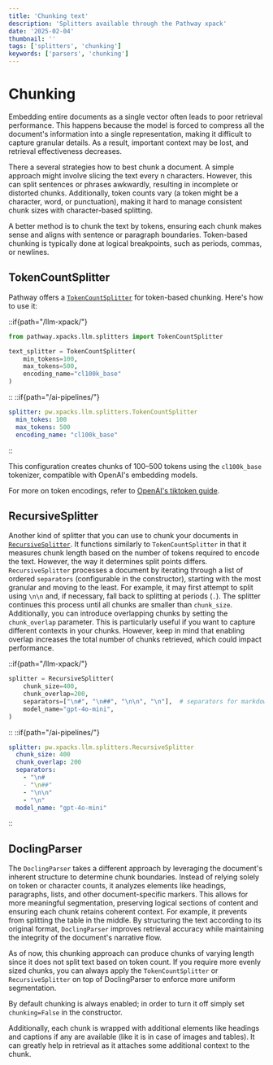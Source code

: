 ```yaml
---
title: 'Chunking text'
description: 'Splitters available through the Pathway xpack'
date: '2025-02-04'
thumbnail: ''
tags: ['splitters', 'chunking']
keywords: ['parsers', 'chunking']
---
```


# Chunking

Embedding entire documents as a single vector often leads to poor retrieval performance. This happens because the model is forced to compress all the document's information into a single representation, making it difficult to capture granular details. As a result, important context may be lost, and retrieval effectiveness decreases.

There a several strategies how to best chunk a document. A simple approach might involve slicing the text every n characters. However, this can split sentences or phrases awkwardly, resulting in incomplete or distorted chunks. Additionally, token counts vary (a token might be a character, word, or punctuation), making it hard to manage consistent chunk sizes with character-based splitting.

A better method is to chunk the text by tokens, ensuring each chunk makes sense and aligns with sentence or paragraph boundaries. Token-based chunking is typically done at logical breakpoints, such as periods, commas, or newlines.

## TokenCountSplitter
Pathway offers a [`TokenCountSplitter`](/developers/api-docs/pathway-xpacks-llm/splitters#pathway.xpacks.llm.splitters.TokenCountSplitter) for token-based chunking. Here's how to use it:

::if{path="/llm-xpack/"}
```python
from pathway.xpacks.llm.splitters import TokenCountSplitter

text_splitter = TokenCountSplitter(
    min_tokens=100,
    max_tokens=500,
    encoding_name="cl100k_base"
)
```
::
::if{path="/ai-pipelines/"}
```yaml
splitter: pw.xpacks.llm.splitters.TokenCountSplitter
  min_tokes: 100
  max_tokens: 500
  encoding_name: "cl100k_base"
```
::

This configuration creates chunks of 100–500 tokens using the `cl100k_base` tokenizer, compatible with OpenAI's embedding models.

For more on token encodings, refer to [OpenAI's tiktoken guide](https://cookbook.openai.com/examples/how_to_count_tokens_with_tiktoken#encodings).

## RecursiveSplitter

Another kind of splitter that you can use to chunk your documents in [`RecursiveSplitter`](/developers/api-docs/pathway-xpacks-llm/splitters#pathway.xpacks.llm.splitters.RecursiveSplitter). 
It functions similarly to `TokenCountSplitter` in that it measures chunk length based on the number of tokens required to encode the text. 
However, the way it determines split points differs.
`RecursiveSplitter` processes a document by iterating through a list of ordered `separators` (configurable in the constructor), starting with the most granular and moving to the least. For example, it may first attempt to split using `\n\n` and, if necessary, fall back to splitting at periods (`.`).
The splitter continues this process until all chunks are smaller than `chunk_size`.
Additionally, you can introduce overlapping chunks by setting the `chunk_overlap` parameter. This is particularly useful if you want to capture different contexts in your chunks. However, keep in mind that enabling overlap increases the total number of chunks retrieved, which could impact performance.

::if{path="/llm-xpack/"}
```python
splitter = RecursiveSplitter(
    chunk_size=400,
    chunk_overlap=200,
    separators=["\n#", "\n##", "\n\n", "\n"],  # separators for markdown documents
    model_name="gpt-4o-mini",
)
```
::
::if{path="/ai-pipelines/"}
```yaml
splitter: pw.xpacks.llm.splitters.RecursiveSplitter
  chunk_size: 400
  chunk_overlap: 200
  separators:
    - "\n#
    - "\n##"
    - "\n\n"
    - "\n"
  model_name: "gpt-4o-mini"
```
::


## DoclingParser

The `DoclingParser` takes a different approach by leveraging the document's inherent structure to determine chunk boundaries. Instead of relying solely on token or character counts, it analyzes elements like headings, paragraphs, lists, and other document-specific markers. This allows for more meaningful segmentation, preserving logical sections of content and ensuring each chunk retains coherent context. For example, it prevents from splitting the table in the middle.
By structuring the text according to its original format, `DoclingParser` improves retrieval accuracy while maintaining the integrity of the document's narrative flow.

As of now, this chunking approach can produce chunks of varying length since it does not split text based on token count. If you require more evenly sized chunks, you can always apply the `TokenCountSplitter` or `RecursiveSplitter` on top of DoclingParser to enforce more uniform segmentation.

By default chunking is always enabled; in order to turn it off simply set `chunking=False` in the constructor.

Additionally, each chunk is wrapped with additional elements like headings and captions if any are available (like it is in case of images and tables). 
It can greatly help in retrieval as it attaches some additional context to the chunk.
